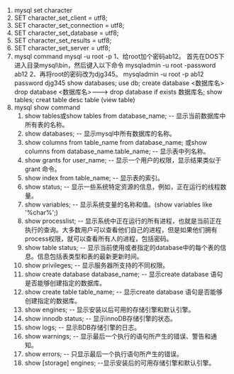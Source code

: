 1. mysql set character
  1. SET character_set_client = utf8;
  2. SET character_set_connection = utf8;
  3. SET character_set_database = utf8;
  4. SET character_set_results = utf8;
  5. SET character_set_server = utf8;
2. mysql command
   mysql -u root -p
    1、给root加个密码ab12。
    首先在DOS下进入目录mysql\bin，然后键入以下命令
        mysqladmin -u root -password ab12
    2、再将root的密码改为djg345。
        mysqladmin -u root -p ab12 password djg345
    show databases;
    use db;
    create database <数据库名>
    drop database <数据库名>--->  drop database if exists 数据库名;
    show tables;
    creat table <name>
    desc table (view table)
 3. mysql show command
    1. show tables或show tables from database_name; -- 显示当前数据库中所有表的名称。 
    2. show databases; -- 显示mysql中所有数据库的名称。 
    3. show columns from table_name from database_name; 或show columns from database_name.table_name; -- 显示表中列名称。 
    4. show grants for user_name; -- 显示一个用户的权限，显示结果类似于grant 命令。 
    5. show index from table_name; -- 显示表的索引。 
    6. show status; -- 显示一些系统特定资源的信息，例如，正在运行的线程数量。 
    7. show variables; -- 显示系统变量的名称和值。(show variables like '%char%';)
    8. show processlist; -- 显示系统中正在运行的所有进程，也就是当前正在执行的查询。大多数用户可以查看他们自己的进程，但是如果他们拥有process权限，就可以查看所有人的进程，包括密码。 
    9. show table status; -- 显示当前使用或者指定的database中的每个表的信息。信息包括表类型和表的最新更新时间。 
    10. show privileges; -- 显示服务器所支持的不同权限。 
    11. show create database database_name; -- 显示create database 语句是否能够创建指定的数据库。 
    12. show create table table_name; -- 显示create database 语句是否能够创建指定的数据库。 
    13. show engines; -- 显示安装以后可用的存储引擎和默认引擎。 
    14. show innodb status; -- 显示innoDB存储引擎的状态。 
    15. show logs; -- 显示BDB存储引擎的日志。 
    16. show warnings; -- 显示最后一个执行的语句所产生的错误、警告和通知。 
    17. show errors; -- 只显示最后一个执行语句所产生的错误。 
    18. show [storage] engines; --显示安装后的可用存储引擎和默认引擎。
    
